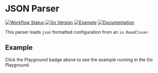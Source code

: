 # JSON Parser

[![Workflow Status][workflow-image]][workflow-url]
[![Go Version][goversion-image]][goversion-url]
[![Example][playground-image]][playground-url]
[![Documentation][doc-image]][doc-url]

This parser loads `json` formatted configuration from an `io.ReadCloser`.

## Example

Click the Playground badge above to see the example running in the Go Playground.

``` go
```

[workflow-image]: https://github.com/krak3n/gofig/workflows/JSON%20Parser/badge.svg
[workflow-url]: https://github.com/krak3n/gofig/actions?query=workflow%3A%22JSON+Parser%22
[goversion-image]: https://img.shields.io/badge/Go-1.13+-00ADD8.svg
[goversion-url]: https://golang.org/
[playground-image]: https://img.shields.io/badge/Example-play.golang.org-00ADD8.svg
[playground-url]: https://play.golang.org/p/hJLRH9pdhON
[doc-image]: https://img.shields.io/badge/Documentation-pkg.go.dev-00ADD8.svg
[doc-url]: https://pkg.go.dev/go.krak3n.codes/gofig/parsers/json
